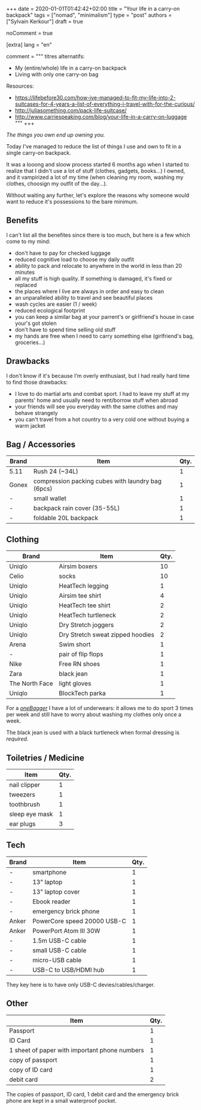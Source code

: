 +++
date = 2020-01-01T01:42:42+02:00
title = "Your life in a carry-on backpack"
tags = ["nomad", "minimalism"]
type = "post"
authors = ["Sylvain Kerkour"]
draft = true

noComment = true

[extra]
lang = "en"

comment = """
titres alternatifs:
* My (entire/whole) life in a carry-on backpack
* Living with only one carry-on bag


Resources:
* https://lifebefore30.com/how-ive-managed-to-fit-my-life-into-2-suitcases-for-4-years-a-list-of-everything-i-travel-with-for-the-curious/
* http://juliasomething.com/pack-life-suitcase/
* http://www.carriespeaking.com/blog/your-life-in-a-carry-on-luggage
"""
+++

*The things you own end up owning you.*

Today I've managed to reduce the list of things I use and own to fit in a single carry-on backpack.

<!-- TODO: photo du sac plein -->

It was a looong and sloow process started 6 months ago when I started to realize that I didn't use a lot of stuff
(clothes, gadgets, books...) I owned, and it vampirized a lot of my time (when cleaning my room, washing my clothes, choosign my outfit of the day...).

Without waiting any further, let's explore the reasons why someone would want to reduce it's possessions to the bare minimum.

## Benefits

I can't list all the benefites since there is too much, but here is a few which come to my mind:
* don't have to pay for checked luggage
* reduced cognitive load to choose my daily outfit
* ability to pack and relocate to anywhere in the world in less than 20 minutes
* all my stuff is high quality. If something is damaged, it's fixed or replaced
* the places where I live are always in order and easy to clean
* an unparalleled ability to travel and see beautiful places
* wash cycles are easier (1 / week)
* reduced ecological footprint
* you can keep a similar bag at your parrent's or girlfriend's house in case your's got stolen
* don't have to spend time selling old stuff
* my hands are free when I need to carry something else (girlfriend's bag, groceries...)

## Drawbacks

I don't know if it's because I'm overly enthusiast, but I had really hard time to find those drawbacks:
* I love to do martial arts and combat sport. I had to leave my stuff at my parents' home and usually need to rent/borrow stuff when abroad
* your friends will see you everyday with the same clothes and may behave strangely
* you can't travel from a hot country to a very cold one without buying a warm jacket


## Bag / Accessories

| Brand | Item | Qty. |
| ----- | ---- | ---- |
| 5.11 | Rush 24 (~34L) | 1 |
| Gonex | compression packing cubes with laundry bag (6pcs) | 1 |
| - | small wallet | 1 |
| - | backpack rain cover (35-55L) | 1 |
| - | foldable 20L backpack | 1 |

<!-- TODO: photos des items -->


## Clothing

| Brand | Item | Qty. |
| ----- | ---- | ---- |
| Uniqlo | Airsim boxers | 10 |
| Celio | socks | 10 |
| Uniqlo | HeatTech legging | 1 |
| Uniqlo | Airsim tee shirt | 4 |
| Uniqlo | HeatTech tee shirt | 2 |
| Uniqlo | HeatTech turtleneck | 2 |
| Uniqlo | Dry Stretch joggers | 2 |
| Uniqlo | Dry Stretch sweat zipped hoodies | 2 |
| Arena | Swim short | 1 |
| - | pair of flip flops | 1 |
| Nike | Free RN shoes | 1 |
| Zara | black jean | 1 |
| The North Face | light gloves | 1 |
| Uniqlo | BlockTech parka | 1 |

<!-- TODO: photos des items -->


For a <a href="https://reddit.com/r/onebag" target="_blank" rel="noopener"><i>oneBagger</i></a> I have a lot of underwears: it allows me to do sport 3 times per week and still have to worry about washing my clothes only once a week.

The black jean is used with a black turtleneck when formal dressing is *required*.

## Toiletries / Medicine

| Item | Qty. |
| ---- | ---- |
| nail clipper | 1 |
| tweezers | 1 |
| toothbrush | 1 |
| sleep eye mask | 1 |
| ear plugs | 3 |

<!-- immodium -->

<!-- TODO: photos des items -->


## Tech

| Brand | Item | Qty. |
| ----- | ---- | ---- |
| - | smartphone | 1 |
| - | 13" laptop | 1 |
| - | 13" laptop cover | 1 |
| - | Ebook reader | 1 |
| - | emergency brick phone | 1 |
| Anker | PowerCore speed 20000 USB-C | 1 |
| Anker | PowerPort Atom III 30W | 1 |
| - | 1.5m USB-C cable | 1 |
| - | small USB-C cable | 1 |
| - | micro-USB cable| 1 |
| - | USB-C to USB/HDMI hub | 1 |

<!-- TODO: photos des items -->

They key here is to have only USB-C devies/cables/charger.

## Other

| Item | Qty. |
| ---- | ---- |
| Passport | 1 |
| ID Card | 1 |
| 1 sheet of paper with important phone numbers | 1 |
| copy of passport | 1 |
| copy of ID card | 1 |
| debit card | 2 |

The copies of passport, ID card, 1 debit card and the emergency brick phone are kept in a small waterproof pocket.
